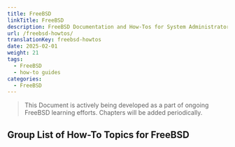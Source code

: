 ```yaml
---
title: FreeBSD
linkTitle: FreeBSD
description: FreeBSD Documentation and How-Tos for System Administrators and Developers alike.
url: /freebsd-howtos/
translationKey: freebsd-howtos
date: 2025-02-01
weight: 21
tags:
  - FreeBSD
  - how-to guides
categories:
  - FreeBSD
---
```


> This Document is actively being developed as a part of ongoing FreeBSD learning efforts. Chapters will be added periodically.

## Group List of How-To Topics for FreeBSD
